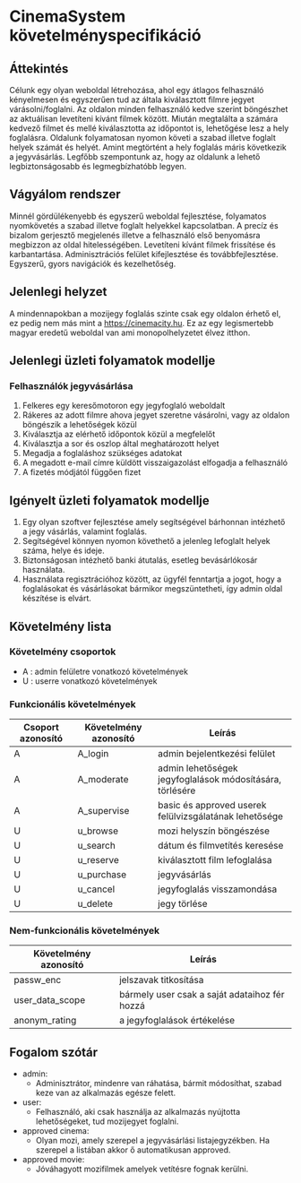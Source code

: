 # CinemaSystem követelményspecifikáció

## **Áttekintés**
Célunk egy olyan weboldal létrehozása, ahol egy átlagos felhasználó kényelmesen és egyszerűen tud az általa kiválasztott filmre jegyet várásolni/foglalni.
Az oldalon minden felhasználó kedve szerint böngészhet az aktuálisan levetíteni kívánt filmek között. Miután megtalálta a számára kedvező filmet és mellé
kiválasztotta az időpontot is, lehetőgése lesz a hely foglalásra. Oldalunk folyamatosan nyomon követi a szabad illetve foglalt helyek számát és helyét. Amint megtörtént a hely foglalás máris következik
a jegyvásárlás. Legfőbb szempontunk az, hogy az oldalunk a lehető legbiztonságosabb és legmegbízhatóbb legyen.

## **Vágyálom rendszer**
Minnél gördülékenyebb és egyszerű weboldal fejlesztése, folyamatos nyomkövetés a szabad illetve foglalt helyekkel kapcsolatban. A precíz és bizalom gerjesztő megjelenés illetve a felhasználó első benyomásra megbizzon az oldal
hitelességében. Levetíteni kívánt filmek frissítése és karbantartása. Adminisztrációs felület kifejlesztése és továbbfejlesztése. Egyszerű, gyors navigációk és kezelhetőség.

## **Jelenlegi helyzet**
A mindennapokban a mozijegy foglalás szinte csak egy oldalon érhető el, ez pedig nem más mint a  https://cinemacity.hu. Ez az egy legismertebb magyar eredetű weboldal van ami monopolhelyzetet élvez itthon. 


## **Jelenlegi üzleti folyamatok modellje**
### Felhasználók jegyvásárlása
1. Felkeres egy keresőmotoron egy jegyfoglaló weboldalt
2. Rákeres az adott filmre ahova jegyet szeretne vásárolni, vagy az oldalon böngészik a lehetőségek közül
3. Kiválasztja az elérhető időpontok közül a megfelelőt
4. Kiválasztja a sor és oszlop által meghatározott helyet
5. Megadja a foglaláshoz szükséges adatokat
6. A megadott e-mail címre küldött visszaigazolást elfogadja a felhasználó
7. A fizetés módjától függően fizet

## **Igényelt üzleti folyamatok modellje**
1. Egy olyan szoftver fejlesztése amely segítségével bárhonnan intézhető a jegy vásárlás, valamint foglalás.
2. Segítségével könnyen nyomon követhető a jelenleg lefoglalt helyek száma, helye és ideje.
3. Biztonságosan intézhető banki átutalás, esetleg bevásárlókosár használata.
4. Használata regisztrációhoz között, az ügyfél fenntartja a jogot, hogy a foglalásokat és vásárlásokat bármikor megszüntetheti, így admin oldal készítése is elvárt.

## **Követelmény lista**
### Követelmény csoportok
- A : admin felületre vonatkozó követelmények
- U :  userre vonatkozó követelmények

### Funkcionális követelmények
Csoport azonosító | Követelmény azonosító | Leírás
----------|---------|-----
A| A_login | admin bejelentkezési felület
A| A_moderate | admin lehetőségek jegyfoglalások módosítására, törlésére
A| A_supervise | basic és approved userek felülvizsgálatának lehetősége
U| u_browse | mozi helyszín böngészése
U| u_search | dátum és filmvetítés keresése
U| u_reserve | kiválasztott film lefoglalása
U| u_purchase | jegyvásárlás
U| u_cancel | jegyfoglalás visszamondása
U| u_delete | jegy törlése


### Nem-funkcionális követelmények
Követelmény azonosító | Leírás
----------------------|-------
passw_enc | jelszavak titkosítása
user_data_scope | bármely user csak a saját adataihoz fér hozzá
anonym_rating | a jegyfoglalások értékelése 


## **Fogalom szótár**
- admin: 
	- Adminisztrátor, mindenre van ráhatása, bármit módosíthat, szabad keze van az alkalmazás egésze felett.
- user:
	- Felhasználó, aki csak használja az alkalmazás nyújtotta lehetőségeket, tud mozijegyet foglalni.
- approved cinema:
	- Olyan mozi, amely szerepel a jegyvásárlási listajegyzékben. Ha szerepel a listában akkor ő automatikusan approved.
- approved movie:
	- Jóváhagyott mozifilmek amelyek vetítésre fognak kerülni.